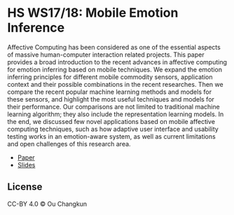 # HS WS17/18: Mobile Emotion Inference

Affective Computing has been considered as one of the essential aspects
of massive human-computer interaction related projects. 
This paper provides a broad introduction to the recent advances in affective computing for emotion inferring based on mobile techniques.
We expand the emotion inferring principles for different mobile commodity sensors, application context and their possible combinations in the recent researches.
Then we compare the recent popular machine learning methods and models for these sensors,
and highlight the most useful techniques and models for their performance.
Our comparisons are not limited to traditional machine learning algorithm; they also include the representation learning models.
In the end, we discussed few novel applications based on mobile affective computing techniques, such as how adaptive user interface and usability testing works in an emotion-aware system, as well as current limitations and open challenges of this research area.

- [Paper](./src/lmumihs-ou.pdf)
- [Slides](./slides/presentation-final.pdf)

## License

CC-BY 4.0 &copy; Ou Changkun
